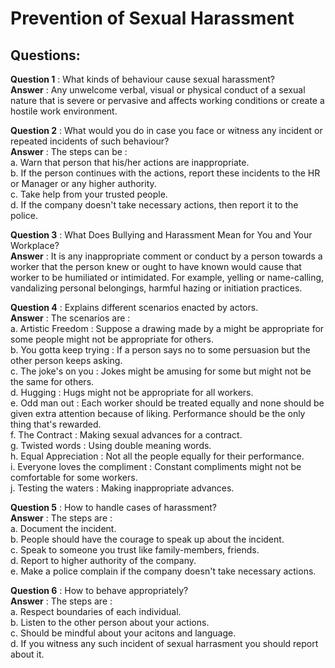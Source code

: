 # Prevention of Sexual Harassment

## Questions:

**Question 1** : What kinds of behaviour cause sexual harassment?  
**Answer** : Any unwelcome verbal, visual or physical conduct of a sexual nature that is severe or pervasive and affects working conditions or create a hostile work environment.  

**Question 2** : What would you do in case you face or witness any incident or repeated incidents of such behaviour?  
**Answer** : The steps can be :  
a. Warn that person that his/her actions are inappropriate.  
b. If the person continues with the actions, report these incidents to the HR or Manager or any higher authority.  
c. Take help from your trusted people.  
d. If the company doesn't take necessary actions, then report it to the police.  

**Question 3** : What Does Bullying and Harassment Mean for You and Your Workplace?  
**Answer** : It is any inappropriate comment or conduct by a person towards a worker that the person knew or ought to have known would cause that worker to be humiliated or intimidated. For example, yelling or name-calling, vandalizing personal belongings, harmful hazing or initiation practices.  

**Question 4** : Explains different scenarios enacted by actors.  
**Answer** : The scenarios are :  
a. Artistic Freedom : Suppose a drawing made by a might be appropriate for some people might not be appropriate for others.  
b. You gotta keep trying : If a person says no to some persuasion but the other person keeps asking.  
c. The joke's on you : Jokes might be amusing for some but might not be the same for others.  
d. Hugging : Hugs might not be appropriate for all workers.  
e. Odd man out : Each worker should be treated equally and none should be given extra attention because of liking. Performance should be the only thing that's rewarded.  
f. The Contract : Making sexual advances for a contract.  
g. Twisted words : Using double meaning words.  
h. Equal Appreciation : Not all the people equally for their performance.  
i. Everyone loves the compliment : Constant compliments might not be comfortable for some workers.  
j. Testing the waters : Making inappropriate advances.  

**Question 5** : How to handle cases of harassment?  
**Answer** : The steps are :  
a. Document the incident.  
b. People should have the courage to speak up about the incident.  
c. Speak to someone you trust like family-members, friends.  
d. Report to higher authority of the company.  
e. Make a police complain if the company doesn't take necessary actions.  

**Question 6** : How to behave appropriately?  
**Answer** : The steps are :  
a. Respect boundaries of each individual.  
b. Listen to the other person about your actions.  
c. Should be mindful about your acitons and language.  
d. If you witness any such incident of sexual harrasment you should report about it.  
